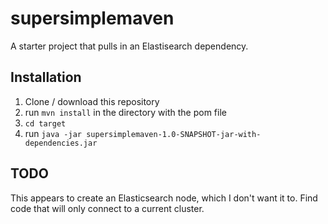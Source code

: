 # supersimplemaven
A starter project that pulls in an Elastisearch dependency. 

## Installation
1. Clone / download this repository
2. run `mvn install` in the directory with the pom file
3. `cd target`
4. run `java -jar supersimplemaven-1.0-SNAPSHOT-jar-with-dependencies.jar`

## TODO
This appears to create an Elasticsearch node, which I don't want it to.
Find code that will only connect to a current cluster.
